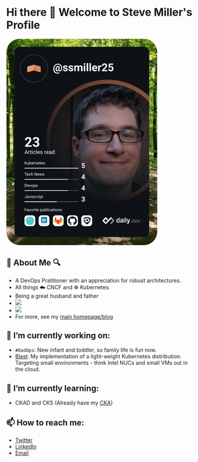 # Hi there 👋 Welcome to Steve Miller's Profile 

<a href="https://app.daily.dev/ssmiller25"><img src="https://github.com/ssmiller25/ssmiller25/blob/master/devcard.svg" width="400" alt="Steve Miller's Dev Card"/></a>

## 🔎 About Me 🔍

- A DevOps Pratitioner with an appreciation for robust architectures.
- All things ☁️ CNCF and ☸️ Kubernetes.
- Being a great husband and father
- <img src="https://img.shields.io/badge/Primary%20Languages-Shell%2C%20Python%2C%20Go-brightgreen.svg"><br/>
- <img src="https://img.shields.io/badge/Primary%20Enviornment-Docker%2C%20Kubernetes%2C%20ClusterAPI%2C%20CrossPlane-brightgreen.svg"><br/>
- For more, see my [main homepage/blog](https://www.r15cookie.com)

## 🔭 I’m currently working on:
- `#DadOps`: New infant and toddler, so family life is fun now.
- [Blast](https://github.com/ssmiller25/blast): My implementation of a light-weight Kubernetes distribution.  Targeting small environments - think Intel NUCs and small VMs out in the cloud. 
## 🌱 I’m currently learning:
- CKAD and CKS (Already have my [CKA](https://www.credly.com/badges/3e8fe644-dfda-45db-973e-1593d3dd2d64/embedded))
## 📫 How to reach me: 
- [Twitter](https://twitter.com/scubbasteve25)
- [LinkedIn](https://www.linkedin.com/in/steve-miller-9936632/)
- [Email](https://www.r15cookie.com/contact/)


<!--
**ssmiller25/ssmiller25** is a ✨ _special_ ✨ repository because its `README.md` (this file) appears on your GitHub profile.

Here are some ideas to get you started:

- 🔭 I’m currently working on ...
- 🌱 I’m currently learning ...
- 👯 I’m looking to collaborate on ...
- 🤔 I’m looking for help with ...
- 💬 Ask me about ...
- 📫 How to reach me: ...
- 😄 Pronouns: ...
- ⚡ Fun fact: ...
-->
